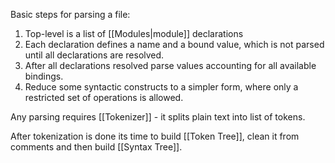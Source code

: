 Basic steps for parsing a file:

1. Top-level is a list of [[Modules|module]] declarations
2. Each declaration defines a name and a bound value, which is not parsed until all declarations are resolved.
3. After all declarations resolved parse values accounting for all available bindings.
4. Reduce some syntactic constructs to a simpler form, where only a restricted set of operations is allowed.

Any parsing requires [[Tokenizer]] - it splits plain text into list of tokens. 

After tokenization is done its time to build [[Token Tree]], clean it from comments and then build [[Syntax Tree]].